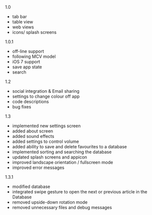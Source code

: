 1.0
+ tab bar
+ table view
+ web views
+ icons/ splash screens

1.0.1
+ off-line support
+ following MCV model
+ iOS 7 support
+ save app state
+ search

1.2
+ social integration & Email sharing
+ settings to change colour off app
+ code descriptions
+ bug fixes

1.3
+ implemented new settings screen
+ added about screen
+ added sound effects
+ added settings to control volume
+ added ability to save and delete favourites to a database
+ implemented sorting and searching the database
+ updated splash screens and appicon
+ improved landscape orientation / fullscreen mode
+ improved error messages

1.3.1
+ modified database
+ integrated swipe gesture to open the next or previous article in the Database
+ removed upside-down rotation mode
+ removed unnecessary files and debug messages
